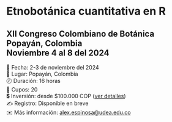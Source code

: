 # Etnobotánica cuantitativa en R

## XII Congreso Colombiano de Botánica <br>Popayán, Colombia <br>Noviembre 4 al 8 del 2024

📅 Fecha: 2-3 de noviembre del 2024\
📍 Lugar: Popayán, Colombia\
🕗 Duración: 16 horas\
👥 Cupos: 20\
💲 Inversión: desde $100.000 COP ([ver detalles](https://geobota.github.io/xii-ccb-etnobotanica/#sec-inversion))\
✍️ Registro: Disponible en breve\
✉️ Más información: [alex.espinosa\@udea.edu.co](mailto:alex.espinosa@udea.edu.co)
